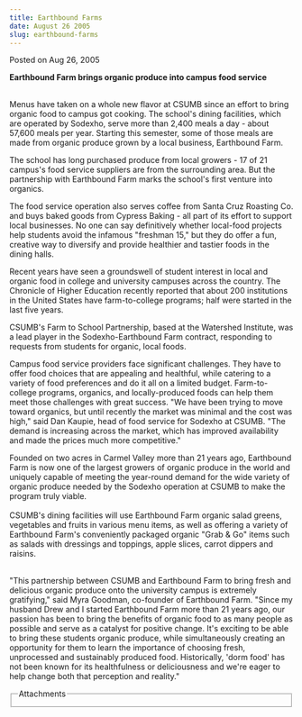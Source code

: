 ```yaml
---
title: Earthbound Farms
date: August 26 2005
slug: earthbound-farms
---
```


 



<span class="date">Posted on Aug 26, 2005    </span>
<p><strong>Earthbound Farm brings organic produce into campus food
service</strong></p>
<p><br>
Menus have taken on a whole new flavor at CSUMB since an effort to
bring organic food to campus got cooking. The school&apos;s dining
facilities, which are operated by Sodexho, serve more than 2,400
meals a day - about 57,600 meals per year. Starting this semester,
some of those meals are made from organic produce grown by a local
business, Earthbound Farm.</br></p>
<p>The school has long purchased produce from local growers - 17 of
21 campus&apos;s food service suppliers are from the surrounding area.
But the partnership with Earthbound Farm marks the school&apos;s first
venture into organics.</p>
<p>The food service operation also serves coffee from Santa Cruz
Roasting Co. and buys baked goods from Cypress Baking - all part of
its effort to support local businesses. No one can say definitively
whether local-food projects help students avoid the infamous
&quot;freshman 15,&quot; but they do offer a fun, creative way to diversify
and provide healthier and tastier foods in the dining halls.</p>
<p>Recent years have seen a groundswell of student interest in
local and organic food in college and university campuses across
the country. The Chronicle of Higher Education recently reported
that about 200 institutions in the United States have
farm-to-college programs; half were started in the last five
years.</p>
<p>CSUMB&apos;s Farm to School Partnership, based at the Watershed
Institute, was a lead player in the Sodexho-Earthbound Farm
contract, responding to requests from students for organic, local
foods.</p>
<p>Campus food service providers face significant challenges. They
have to offer food choices that are appealing and healthful, while
catering to a variety of food preferences and do it all on a
limited budget. Farm-to-college programs, organics, and
locally-produced foods can help them meet those challenges with
great success. &quot;We have been trying to move toward organics, but
until recently the market was minimal and the cost was high,&quot; said
Dan Kaupie, head of food service for Sodexho at CSUMB. &quot;The demand
is increasing across the market, which has improved availability
and made the prices much more competitive.&quot;</p>
<p>Founded on two acres in Carmel Valley more than 21 years ago,
Earthbound Farm is now one of the largest growers of organic
produce in the world and uniquely capable of meeting the year-round
demand for the wide variety of organic produce needed by the
Sodexho operation at CSUMB to make the program truly viable.<br>
<br>
CSUMB&apos;s dining facilities will use Earthbound Farm organic salad
greens, vegetables and fruits in various menu items, as well as
offering a variety of Earthbound Farm&apos;s conveniently packaged
organic &quot;Grab &amp; Go&quot; items such as salads with dressings and
toppings, apple slices, carrot dippers and raisins.</br></br></p>
<p>&quot;This partnership between CSUMB and Earthbound Farm to bring
fresh and delicious organic produce onto the university campus is
extremely gratifying,&quot; said Myra Goodman, co-founder of Earthbound
Farm. &quot;Since my husband Drew and I started Earthbound Farm more
than 21 years ago, our passion has been to bring the benefits of
organic food to as many people as possible and serve as a catalyst
for positive change. It&apos;s exciting to be able to bring these
students organic produce, while simultaneously creating an
opportunity for them to learn the importance of choosing fresh,
unprocessed and sustainably produced food. Historically, &apos;dorm
food&apos; has not been known for its healthfulness or deliciousness and
we&apos;re eager to help change both that perception and reality.&quot;</p>
<fieldset class="fieldgroup group-attachments">
<legend>Attachments</legend>
<div class="field field-type-emvideo field-field-attach-video">
<div class="field-items">
<div class="field-item odd">
<div class="emvideo emvideo-video emvideo-"/>
</div>
</div>
</div>
</fieldset>





 
